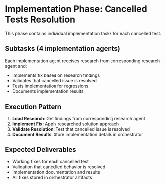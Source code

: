 # Implementation Phase: Cancelled Tests Resolution

This phase contains individual implementation tasks for each cancelled test.

## Subtasks (4 implementation agents)

Each implementation agent receives research from corresponding research agent and:
- Implements fix based on research findings
- Validates that cancelled issue is resolved
- Tests implementation for regressions
- Documents implementation results

## Execution Pattern

1. **Load Research**: Get findings from corresponding research agent
2. **Implement Fix**: Apply researched solution approach
3. **Validate Resolution**: Test that cancelled issue is resolved
4. **Document Results**: Store implementation details in orchestrator

## Expected Deliverables

- Working fixes for each cancelled test
- Validation that cancelled behavior is resolved
- Implementation documentation and results
- All fixes stored in orchestrator artifacts
